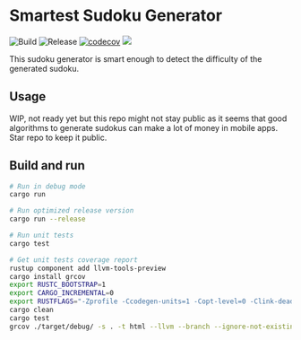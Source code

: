 # Smartest Sudoku Generator
![Build](https://github.com/FrequentlyMissedDeadlines/Smartest-Sudoku-Generator/workflows/Build/badge.svg?branch=main)
![Release](https://github.com/FrequentlyMissedDeadlines/Smartest-Sudoku-Generator/workflows/Release/badge.svg?branch=main)
[![codecov](https://codecov.io/gh/FrequentlyMissedDeadlines/Smartest-Sudoku-Generator/branch/main/graph/badge.svg?token=GBZ6Z36YDM)](https://codecov.io/gh/FrequentlyMissedDeadlines/Smartest-Sudoku-Generator)
[![](https://tokei.rs/b1/github/FrequentlyMissedDeadlines/Smartest-Sudoku-Generator?category=code)](https://github.com/FrequentlyMissedDeadlines/Smartest-Sudoku-Generator)

This sudoku generator is smart enough to detect the difficulty of the generated sudoku.

## Usage

WIP, not ready yet but this repo might not stay public as it seems that good algorithms to generate sudokus can make a lot of money in mobile apps. Star repo to keep it public.

## Build and run
``` bash
# Run in debug mode
cargo run

# Run optimized release version
cargo run --release

# Run unit tests
cargo test

# Get unit tests coverage report
rustup component add llvm-tools-preview
cargo install grcov
export RUSTC_BOOTSTRAP=1
export CARGO_INCREMENTAL=0
export RUSTFLAGS="-Zprofile -Ccodegen-units=1 -Copt-level=0 -Clink-dead-code -Coverflow-checks=off"
cargo clean
cargo test
grcov ./target/debug/ -s . -t html --llvm --branch --ignore-not-existing -o ./target/debug/coverage/
```